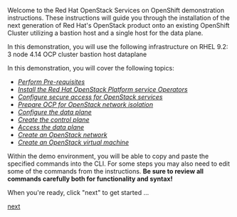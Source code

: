 Welcome to the Red Hat OpenStack Services on OpenShift demonstration instructions. These instructions will
guide you through the installation of the next generation of Red Hat's OpenStack product onto an existing
OpenShift Cluster utilizing a bastion host and a single host for the data plane.

In this demonstration, you will use the following infrastructure on RHEL 9.2:
3 node 4.14 OCP cluster
bastion host
dataplane

In this demonstration, you will cover the following topics:

- [*Perform Pre-requisites*](prereqs.md)
- [*Install the Red Hat OpenStack Platform service Operators*](install-operators.md)
- [*Configure secure access for OpenStack services*](secure.md)
- [*Prepare OCP for OpenStack network isolation*](network-isolation.md)
- [*Configure the data plane*](configure-dp.md)
- [*Create the control plane*](create-cp.md)
- [*Access the data plane*](access.md)
- [*Create an OpenStack network*](create-network.md)
- [*Create an OpenStack virtual machine*](create-nv.md)


Within the demo environment, you will be able to copy and paste the specified commands into the CLI. For some steps you may also need to edit some of the commands from the 
instructions. **Be sure to review all commands carefully both for functionality and syntax!**

When you're ready, click "next" to get started ...

[next](prereqs.md)
